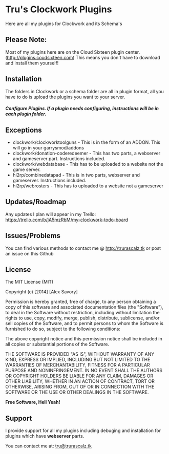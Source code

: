 Tru's Clockwork Plugins
=========

Here are all my plugins for Clockwork and its Schema's


Please Note:
--------------
Most of my plugins here are on the Cloud Sixteen plugin center. (http://plugins.coudsixteen.com) This means you don't have to download and install them yourself!

Installation
--------------

The folders in Clockwork or a schema folder are all in plugin format, all you have to do is upload the plugins you want to your server.

##### Configure Plugins. If a plugin needs configuring, instructions will be in each plugin folder.


Exceptions 
--------------
* clockwork/clockworktoolguns - This is in the form of an ADDON. This will go in your garrysmod/addons
* clockwork/donation-coderedeemer - This has two parts, a webserver and gameserver part. Instructions included.
* clockwork/webdatabase - This has to be uploaded to a website not the game server.
* hl2rp/combinedatapad - This is in two parts, webserver and gameserver. Instructions included.
* hl2rp/webrosters - This has to uploaded to a website not a gameserver

Updates/Roadmap
--------------

Any updates I plan will appear in my Trello: https://trello.com/b/jA5mzRbM/my-clockwork-todo-board

Issues/Problems
--------------

You can find various methods to contact me @ http://trurascalz.tk or post an issue on this Github

License
----

The MIT License (MIT)

Copyright (c) [2014] [Alex Savory]

Permission is hereby granted, free of charge, to any person obtaining a copy
of this software and associated documentation files (the "Software"), to deal
in the Software without restriction, including without limitation the rights
to use, copy, modify, merge, publish, distribute, sublicense, and/or sell
copies of the Software, and to permit persons to whom the Software is
furnished to do so, subject to the following conditions:

The above copyright notice and this permission notice shall be included in all
copies or substantial portions of the Software.

THE SOFTWARE IS PROVIDED "AS IS", WITHOUT WARRANTY OF ANY KIND, EXPRESS OR
IMPLIED, INCLUDING BUT NOT LIMITED TO THE WARRANTIES OF MERCHANTABILITY,
FITNESS FOR A PARTICULAR PURPOSE AND NONINFRINGEMENT. IN NO EVENT SHALL THE
AUTHORS OR COPYRIGHT HOLDERS BE LIABLE FOR ANY CLAIM, DAMAGES OR OTHER
LIABILITY, WHETHER IN AN ACTION OF CONTRACT, TORT OR OTHERWISE, ARISING FROM,
OUT OF OR IN CONNECTION WITH THE SOFTWARE OR THE USE OR OTHER DEALINGS IN THE
SOFTWARE.


**Free Software, Hell Yeah!**

Support
----
I provide support for all my plugins including debuging and installation for plugins which have **webserver** parts.

You can contact me at: tru@trurascalz.tk


    

